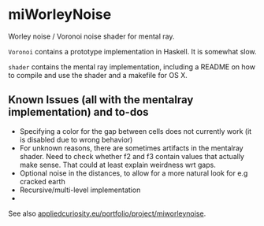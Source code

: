 miWorleyNoise
=============

Worley noise / Voronoi noise shader for mental ray.

`Voronoi` contains a prototype implementation in Haskell. It is somewhat slow.

`shader` contains the mental ray implementation, including a README on how to compile and use the shader and a makefile for OS X.

Known Issues (all with the mentalray implementation) and to-dos
-----------
- Specifying a color for the gap between cells does not currently work (it is disabled due to wrong behavior)
- For unknown reasons, there are sometimes artifacts in the mentalray shader. 
	Need to check whether f2 and f3 contain values that actually make sense. That could at least explain weirdness wrt gaps.
- Optional noise in the distances, to allow for a more natural look for e.g cracked earth
- Recursive/multi-level implementation
- 

See also [appliedcuriosity.eu/portfolio/project/miworleynoise](http://appliedcuriosity.eu/portfolio/project/miworleynoise).